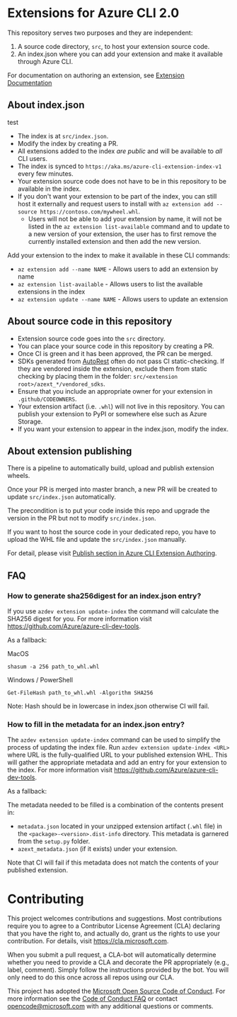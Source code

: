 
# Extensions for Azure CLI 2.0

This repository serves two purposes and they are independent:

1. A source code directory, `src`, to host your extension source code.
2. An index.json where you can add your extension and make it available through Azure CLI.

For documentation on authoring an extension, see [Extension Documentation](https://github.com/Azure/azure-cli/tree/master/doc/extensions)

## About index.json
test

- The index is at `src/index.json`.
- Modify the index by creating a PR.
- All extensions added to the index *are public* and will be available to *all* CLI users.
- The index is synced to `https://aka.ms/azure-cli-extension-index-v1` every few minutes.
- Your extension source code does not have to be in this repository to be available in the index.
- If you don't want your extension to be part of the index, you can still host it externally and request users to install with `az extension add --source https://contoso.com/mywheel.whl`.
  * Users will not be able to add your extension by name, it will not be listed in the `az extension list-available` command and to update to a new version of your extension, the user has to first remove the currently installed extension and then add the new version.

Add your extension to the index to make it available in these CLI commands:
- `az extension add --name NAME` - Allows users to add an extension by name
- `az extension list-available` - Allows users to list the available extensions in the index
- `az extension update --name NAME` - Allows users to update an extension

## About source code in this repository

- Extension source code goes into the `src` directory.
- You can place your source code in this repository by creating a PR.
- Once CI is green and it has been approved, the PR can be merged.
- SDKs generated from [AutoRest](https://github.com/Azure/autorest) often do not pass CI static-checking. If they are vendored inside the extension, exclude them from static checking by placing them in the folder: `src/<extension root>/azext_*/vendored_sdks`.
- Ensure that you include an appropriate owner for your extension in `.github/CODEOWNERS`.
- Your extension artifact (i.e. `.whl`) will not live in this repository. You can publish your extension to PyPI or somewhere else such as Azure Storage.
- If you want your extension to appear in the index.json, modify the index.

## About extension publishing

There is a pipeline to automatically build, upload and publish extension wheels.

Once your PR is merged into master branch, a new PR will be created to update `src/index.json` automatically.

The precondition is to put your code inside this repo and upgrade the version in the PR but not to modify `src/index.json`.

If you want to host the source code in your dedicated repo, you have to upload the WHL file and update the `src/index.json` manually.

For detail, please visit [Publish section in Azure CLI Extension Authoring](https://github.com/Azure/azure-cli/blob/dev/doc/extensions/authoring.md#publish).

## FAQ

### How to generate sha256digest for an index.json entry?

If you use `azdev extension update-index` the command will calculate the SHA256 digest for you. For more information visit https://github.com/Azure/azure-cli-dev-tools.

As a fallback:

MacOS
```
shasum -a 256 path_to_whl.whl
```

Windows / PowerShell
```
Get-FileHash path_to_whl.whl -Algorithm SHA256
```

Note: Hash should be in lowercase in index.json otherwise CI will fail.

### How to fill in the metadata for an index.json entry?

The `azdev extension update-index` command can be used to simplify the process of updating the index file. Run `azdev extension update-index <URL>` where URL is the fully-qualified URL to your published extension WHL. This will gather the appropriate metadata and add an entry for your extension to the index. For more information visit https://github.com/Azure/azure-cli-dev-tools.

As a fallback:

The metadata needed to be filled is a combination of the contents present in:
- `metadata.json` located in your unzipped extension artifact (`.whl` file) in the `<package>-<version>.dist-info` directory. This metadata is garnered from the `setup.py` folder.
- `azext_metadata.json` (if it exists) under your extension.

Note that CI will fail if this metadata does not match the contents of your published extension.

# Contributing

This project welcomes contributions and suggestions.  Most contributions require you to agree to a
Contributor License Agreement (CLA) declaring that you have the right to, and actually do, grant us
the rights to use your contribution. For details, visit https://cla.microsoft.com.

When you submit a pull request, a CLA-bot will automatically determine whether you need to provide
a CLA and decorate the PR appropriately (e.g., label, comment). Simply follow the instructions
provided by the bot. You will only need to do this once across all repos using our CLA.

This project has adopted the [Microsoft Open Source Code of Conduct](https://opensource.microsoft.com/codeofconduct/).
For more information see the [Code of Conduct FAQ](https://opensource.microsoft.com/codeofconduct/faq/) or
contact [opencode@microsoft.com](mailto:opencode@microsoft.com) with any additional questions or comments.
